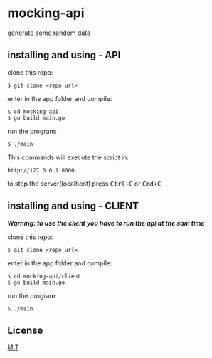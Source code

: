 # mocking-api 
generate some random data

## installing and using - API

clone this repo:

```
$ git clone <repo url>
```

enter in the app folder and compile:
```
$ cd mocking-api
$ go build main.go
```

run the program:

```
$ ./main
```

This commands will execute the script in: 

```
http://127.0.0.1:8000
```

to stop the server(localhost) press <kbd>Ctrl</kbd><kbd>+</kbd><kbd>C</kbd> or <kbd>Cmd</kbd><kbd>+</kbd><kbd>C</kbd>

## installing and using - CLIENT

***Warning: to use the client you have to run the api at the sam time***

clone this repo:

```
$ git clone <repo url>
```

enter in the app folder and compile:
```
$ cd mocking-api/client
$ go build main.go
```

run the program:

```
$ ./main
```

## License

[MIT](LICENSE)
